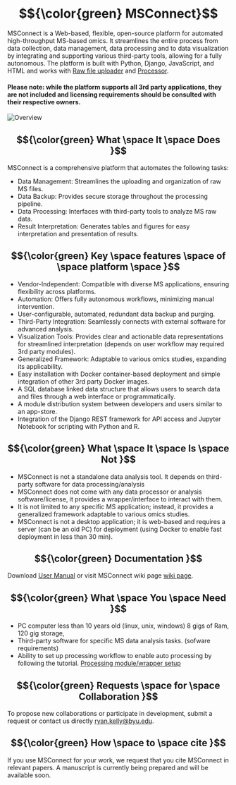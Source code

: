 <h1 style="text-align: center;">
$${\color{green} MSConnect}$$

</h1>

MSConnect is a Web-based, flexible, open-source platform for automated high-throughput MS-based omics. It streamlines the entire process from data collection, data management, data processing and to data visualization by integrating and supporting various third-party tools, allowing for a fully autonomous. The platform is built with Python, Django, JavaScript, and HTML and works with [Raw file uploader](https://github.com/RTKlab-BYU/Raw_File_Uploader) and [Processor](https://github.com/RTKlab-BYU/Proteomics_Data_Processor). 

<h4>Please note: while the platform supports all 3rd party applications, they are not included and licensing requirements should be consulted with their respective owners.</h4>

![Overview](https://github.com/user-attachments/assets/de0d6160-e8a7-4289-bd99-753ad46c69dd)

## $${\color{green} What \space It \space Does }$$
MSConnect is a comprehensive platform that automates the following tasks:  
- Data Management: Streamlines the uploading and organization of raw MS files.
-	Data Backup: Provides secure storage throughout the processing pipeline.
- Data Processing: Interfaces with third-party tools to analyze MS raw data.
-	Result Interpretation: Generates tables and figures for easy interpretation and presentation of results.  

## $${\color{green} Key \space features \space of \space platform \space }$$
-	Vendor-Independent: Compatible with diverse MS applications, ensuring flexibility across platforms.
-	Automation: Offers fully autonomous workflows, minimizing manual intervention.
-	User-configurable, automated, redundant data backup and purging. 
-	Third-Party Integration: Seamlessly connects with external software for advanced analysis.
- Visualization Tools: Provides clear and actionable data representations for streamlined interpretation (depends on user workflow may required 3rd party modules).
-	Generalized Framework: Adaptable to various omics studies, expanding its applicability.
-	Easy installation with Docker container-based deployment and simple integration of other 3rd party Docker images.
- A SQL database linked data structure that allows users to search data and files through a web interface or programmatically.
-	A module distribution system between developers and users similar to an app-store.
-	Integration of the Django REST framework for API access and Jupyter Notebook for scripting with Python and R. 

## $${\color{green}  What \space It \space Is \space Not }$$

-	MSConnect is not a standalone data analysis tool. It depends on third-party software for data processing/analysis
- MSConnect does not come with any data processor or analysis software/license, it provides a wrapper/interface to interact with them.  
- It is not limited to any specific MS application; instead, it provides a generalized framework adaptable to various omics studies.  
-	MSConnect is not a desktop application; it is web-based and requires a server (can be an old PC) for deployment (using Docker to enable fast deployment in less than 30 min). 



## $${\color{green} Documentation }$$

Download [User Manual](https://github.com/user-attachments/files/18134289/MSconnect_UserManual_Lav_1213_clear.pdf) or visit MSConnect wiki page [wiki page](https://github.com/RTKlab-BYU/Proteomic-Data-Manager/wiki).

## $${\color{green} What \space You \space Need }$$

- PC computer less than 10 years old (linux, unix, windows) 
8 gigs of Ram, 120 gig storage, 
- Third-party software for specific MS data analysis tasks. (sofware requirements)
- Ability to set up processing workflow to enable auto processing by following the tutorial. [Processing module/wrapper setup](https://github.com/RTKlab-BYU/MSConnect/wiki/How-to-Setup-Procssing-Modules)

## $${\color{green} Requests \space for \space Collaboration }$$
To propose new collaborations or participate in development, submit a request or contact us directly ryan.kelly@byu.edu.

## $${\color{green} How \space to \space cite }$$

If you use MSConnect for your work, we request that you cite MSConnect in relevant papers. A manuscript is currently being prepared and will be available soon.



 
